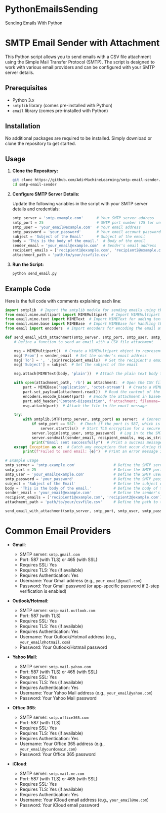 # PythonEmailsSending
Sending Emails With Python

# SMTP Email Sender with Attachment

This Python script allows you to send emails with a CSV file attachment using the Simple Mail Transfer Protocol (SMTP). The script is designed to work with various email providers and can be configured with your SMTP server details.

## Prerequisites

- Python 3.x
- `smtplib` library (comes pre-installed with Python)
- `email` library (comes pre-installed with Python)

## Installation

No additional packages are required to be installed. Simply download or clone the repository to get started.

## Usage

1. **Clone the Repository:**
    ```bash
    git clone https://github.com/AdirMachineLearning/smtp-email-sender.git
    cd smtp-email-sender
    ```

2. **Configure SMTP Server Details:**

   Update the following variables in the script with your SMTP server details and credentials:

    ```python
    smtp_server = 'smtp.example.com'      # Your SMTP server address
    smtp_port = 25                        # SMTP port number (25 for unencrypted communication, 587 for TLS, 465 for SSL)
    smtp_user = 'your_email@example.com'  # Your email address
    smtp_password = 'your_password'       # Your email account password
    subject = 'Subject of the Email'      # Subject of the email
    body = 'This is the body of the email.'  # Body of the email
    sender_email = 'your_email@example.com'  # Sender's email address
    recipient_emails = ['recipient1@example.com', 'recipient2@example.com']  # Recipient email addresses
    attachment_path = 'path/to/your/csvfile.csv'                             # Path to the CSV file to be attached
    ```

3. **Run the Script:**

    ```bash
    python send_email.py
    ```

## Example Code

Here is the full code with comments explaining each line:

```python
import smtplib  # Import the smtplib module for sending emails using the Simple Mail Transfer Protocol (SMTP)
from email.mime.multipart import MIMEMultipart  # Import MIMEMultipart for creating a multipart email message
from email.mime.text import MIMEText  # Import MIMEText for adding text content to the email
from email.mime.base import MIMEBase  # Import MIMEBase for handling the email attachment
from email import encoders  # Import encoders for encoding the email attachment

def send_email_with_attachment(smtp_server, smtp_port, smtp_user, smtp_password, subject, body, sender_email, recipient_emails, attachment_path):
    # Define a function to send an email with a CSV file attachment

    msg = MIMEMultipart()  # Create a MIMEMultipart object to represent the email message
    msg['From'] = sender_email  # Set the sender's email address
    msg['To'] = ', '.join(recipient_emails)  # Set the recipient's email addresses, joined by commas
    msg['Subject'] = subject  # Set the subject of the email

    msg.attach(MIMEText(body, 'plain'))  # Attach the plain text body to the email

    with open(attachment_path, 'rb') as attachment:  # Open the CSV file in binary read mode
        part = MIMEBase('application', 'octet-stream')  # Create a MIMEBase object to represent the attachment
        part.set_payload(attachment.read())  # Read the content of the file and set it as the payload of the attachment
        encoders.encode_base64(part)  # Encode the attachment in base64 to ensure it can be safely sent via email
        part.add_header('Content-Disposition', f'attachment; filename={attachment_path}')  # Add a header to specify the attachment's filename
        msg.attach(part)  # Attach the file to the email message

    try:
        with smtplib.SMTP(smtp_server, smtp_port) as server:  # Connect to the SMTP server using the specified server and port
            if smtp_port == 587:  # Check if the port is 587, which is used for encrypted communication
                server.starttls()  # Start TLS encryption for a secure connection
            server.login(smtp_user, smtp_password)  # Log in to the SMTP server using the provided username and password
            server.sendmail(sender_email, recipient_emails, msg.as_string())  # Send the email with the attachment
            print("Email sent successfully")  # Print a success message if the email is sent
    except Exception as e:  # Catch any exceptions that occur during the process
        print(f"Failed to send email: {e}")  # Print an error message if the email fails to send

# Example usage
smtp_server = 'smtp.example.com'                 # Define the SMTP server address
smtp_port = 25                                   # Define the SMTP port number (25 for unencrypted communication)
smtp_user = 'your_email@example.com'             # Define the SMTP username (your email address)
smtp_password = 'your_password'                  # Define the SMTP password (your email account password)
subject = 'Subject of the Email'                 # Define the subject of the email
body = 'This is the body of the email.'          # Define the body of the email
sender_email = 'your_email@example.com'          # Define the sender's email address
recipient_emails = ['recipient1@example.com', 'recipient2@example.com']  # Define the recipient email addresses
attachment_path = 'path/to/your/csvfile.csv'     # Define the path to the CSV file to be attached

send_email_with_attachment(smtp_server, smtp_port, smtp_user, smtp_password, subject, body, sender_email, recipient_emails, attachment_path)  # Call the function to send the email with the attachment.
```
# Common Email Providers

- **Gmail**:
  - SMTP server: `smtp.gmail.com`
  - Port: 587 (with TLS) or 465 (with SSL)
  - Requires SSL: Yes
  - Requires TLS: Yes (if available)
  - Requires Authentication: Yes
  - Username: Your Gmail address (e.g., `your_email@gmail.com`)
  - Password: Your Gmail password (or app-specific password if 2-step verification is enabled)

- **Outlook/Hotmail**:
  - SMTP server: `smtp-mail.outlook.com`
  - Port: 587 (with TLS)
  - Requires SSL: Yes
  - Requires TLS: Yes (if available)
  - Requires Authentication: Yes
  - Username: Your Outlook/Hotmail address (e.g., `your_email@hotmail.com`)
  - Password: Your Outlook/Hotmail password

- **Yahoo Mail**:
  - SMTP server: `smtp.mail.yahoo.com`
  - Port: 587 (with TLS) or 465 (with SSL)
  - Requires SSL: Yes
  - Requires TLS: Yes (if available)
  - Requires Authentication: Yes
  - Username: Your Yahoo Mail address (e.g., `your_email@yahoo.com`)
  - Password: Your Yahoo Mail password

- **Office 365**:
  - SMTP server: `smtp.office365.com`
  - Port: 587 (with TLS)
  - Requires SSL: Yes
  - Requires TLS: Yes (if available)
  - Requires Authentication: Yes
  - Username: Your Office 365 address (e.g., `your_email@yourdomain.com`)
  - Password: Your Office 365 password

- **iCloud**:
  - SMTP server: `smtp.mail.me.com`
  - Port: 587 (with TLS) or 465 (with SSL)
  - Requires SSL: Yes
  - Requires TLS: Yes (if available)
  - Requires Authentication: Yes
  - Username: Your iCloud email address (e.g., `your_email@me.com`)
  - Password: Your iCloud email password
